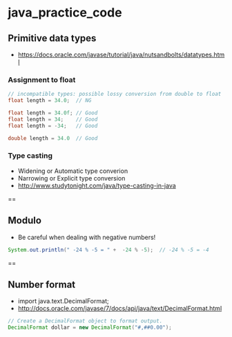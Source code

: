 # java_practice_code

## Primitive data types
- https://docs.oracle.com/javase/tutorial/java/nutsandbolts/datatypes.html

### Assignment to float
```java
// incompatible types: possible lossy conversion from double to float
float length = 34.0;  // NG

float length = 34.0f; // Good
float length = 34;    // Good
float length = -34;   // Good

double length = 34.0  // Good
```

### Type casting
- Widening or Automatic type converion
- Narrowing or Explicit type conversion
- http://www.studytonight.com/java/type-casting-in-java

==

## Modulo
- Be careful when dealing with negative numbers!
```java
System.out.println(" -24 % -5 = " +  -24 % -5);  // -24 % -5 = -4
```

==

## Number format
- import java.text.DecimalFormat;
- http://docs.oracle.com/javase/7/docs/api/java/text/DecimalFormat.html

```java
// Create a DecimalFormat object to format output.    
DecimalFormat dollar = new DecimalFormat("#,##0.00");
```
